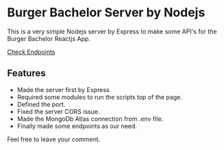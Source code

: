 # Burger Bachelor Server by Nodejs
This is a very simple Nodejs server by Express to make some API's for the Burger Bachelor Reactjs App.

[Check Endpoints](https://frightful-hollow-00954.herokuapp.com/)

## Features
- Made the server first by Express.
- Required some modules to run the scripts top of the page.
- Defined the port.
- Fixed the server CORS issue.
- Made the MongoDb Atlas connection from .env file.
- Finally made some endpoints as our need.

Feel free to leave your comment.


